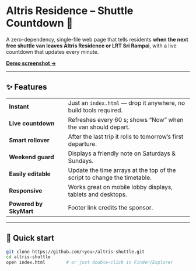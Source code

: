 # Altris Residence – Shuttle Countdown 🚌

A zero-dependency, single-file web page that tells residents **when the next free shuttle van leaves Altris Residence or LRT Sri Rampai**, with a live countdown that updates every minute.

[**Demo screenshot →**](docs/demo.png)

---

## ✨ Features
|  |  |
|---|---|
| **Instant** | Just an `index.html` — drop it anywhere, no build tools required. |
| **Live countdown** | Refreshes every 60 s; shows “Now” when the van should depart. |
| **Smart rollover** | After the last trip it rolls to tomorrow’s first departure. |
| **Weekend guard** | Displays a friendly note on Saturdays & Sundays. |
| **Easily editable** | Update the time arrays at the top of the script to change the timetable. |
| **Responsive** | Works great on mobile lobby displays, tablets and desktops. |
| **Powered by SkyMart** | Footer link credits the sponsor. |

---

## 🚀 Quick start

```bash
git clone https://github.com/<you>/altris-shuttle.git
cd altris-shuttle
open index.html        # or just double-click in Finder/Explorer
